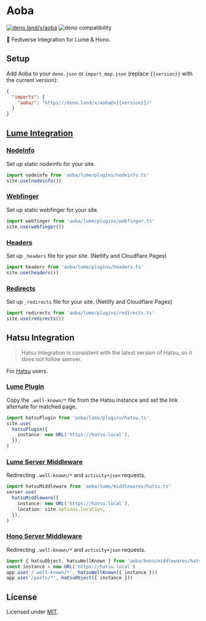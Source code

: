 # Aoba

[![deno.land/x/aoba](https://shield.deno.dev/x/aoba)](https://deno.land/x/aoba)
![deno compatibility](https://shield.deno.dev/deno/^1.38)

🍃 Fediverse Integration for Lume & Hono.

<!-- ```bash
deno run -r https://deno.land/x/fedikit/scripts/generate_key.ts
``` -->

## Setup

Add Aoba to your `deno.json` or `import_map.json` (replace `{{version}}` with
the current version):

```json
{
  "imports": {
    "aoba/": "https://deno.land/x/aoba@v{{version}}/"
  }
}
```

## [Lume Integration](/lume/)

### [NodeInfo](/lume/plugins/nodeinfo.ts)

Set up static nodeinfo for your site.

```ts
import nodeinfo from 'aoba/lume/plugins/nodeinfo.ts'
site.use(nodeinfo())
```

### [Webfinger](/lume/plugins/webfinger.ts)

Set up static webfinger for your site.

```ts
import webfinger from 'aoba/lume/plugins/webfinger.ts'
site.use(webfinger())
```

### [Headers](/lume/plugins/headers.ts)

Set up `_headers` file for your site. (Netlify and Cloudflare Pages)

```ts
import headers from 'aoba/lume/plugins/headers.ts'
site.use(headers())
```

### [Redirects](/lume/plugins/redirects.ts)

Set up `_redirects` file for your site. (Netlify and Cloudflare Pages)

```ts
import redirects from 'aoba/lume/plugins/redirects.ts'
site.use(redirects())
```

<!-- ## [Hono Integration](/hono/) -->

## Hatsu Integration

> Hatsu Integration is consistent with the latest version of Hatsu, so it does
> not follow semver.

For [Hatsu](https://github.com/importantimport/hatsu) users.

### [Lume Plugin](/lume/plugins/hatsu.ts)

Copy the `.well-known/*` file from the Hatsu instance and set the link alternate
for matched page.

```ts
import hatsuPlugin from 'aoba/lume/plugins/hatsu.ts'
site.use(
  hatsuPlugin({
    instance: new URL('https://hatsu.local'),
  }),
)
```

### [Lume Server Middleware](/lume/middlewares/hatsu.ts)

Redirecting `.well-known/*` and `activity+json` requests.

```ts
import hatsuMiddleware from 'aoba/lume/middlewares/hatsu.ts'
server.use(
  hatsuMiddleware({
    instance: new URL('https://hatsu.local'),
    location: site.options.location,
  }),
)
```

### [Hono Server Middleware](/hono/middlewares/hatsu.ts)

Redirecting `.well-known/*` and `activity+json` requests.

```ts
import { hatsuObject, hatsuWellKnown } from 'aoba/hono/middlewares/hatsu.ts'
const instance = new URL('https://hatsu.local')
app.use('/.well-known/*', hatsuWellKnown({ instance }))
app.use('/posts/*', hatsuObject({ instance }))
```

## License

Licensed under [MIT](LICENSE.md).
